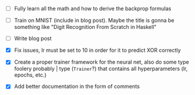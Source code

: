 - [ ] Fully learn all the math and how to derive the backprop formulas
- [ ] Train on MNIST (include in blog post). Maybe the title is gonna be something like "Digit Recognition From Scratch in Haskell"
- [ ] Write blog post

- [x] Fix issues, lr must be set to 10 in order for it to predict XOR correctly
- [x] Create a proper trainer framework for the neural net, also do some type foolery probably | type (`Trainer`?) that contains all hyperparameters (lr, epochs, etc.)
- [x] Add better documentation in the form of comments
